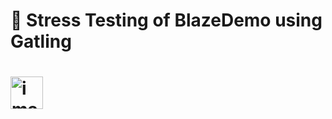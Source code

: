 # 💬 Stress Testing of BlazeDemo using Gatling

# <img width="52" height="52" alt="image" src="https://github.com/user-attachments/assets/0a319224-a6dd-4664-a9c7-c35d97ed4dbf" />

